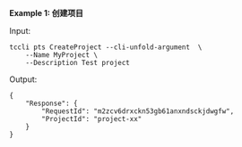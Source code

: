**Example 1: 创建项目**



Input: 

```
tccli pts CreateProject --cli-unfold-argument  \
    --Name MyProject \
    --Description Test project
```

Output: 
```
{
    "Response": {
        "RequestId": "m2zcv6drxckn53gb61anxndsckjdwgfw",
        "ProjectId": "project-xx"
    }
}
```

